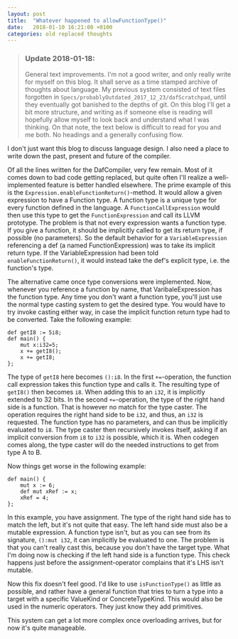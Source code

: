 ```yaml
---
layout: post
title:  "Whatever happened to allowFunctionType()"
date:   2018-01-10 16:21:00 +0100
categories: old replaced thoughts
---
```


>### Update 2018-01-18: 
>General text improvements.
>I'm not a good writer, and only really write for myself on this blog. It shall serve as a time stamped archive of thoughts about language.
>My previous system consisted of text files forgotten in `Specs/probablyOutdated_2017_12_23/dafScratchpad`, until they eventually got banished to the depths of git.
>On this blog I'll get a bit more structure, and writing as if someone else is reading will hopefully allow myself to look back and understand what I was thinking.
>On that note, the text below is difficult to read for you and me both. No headings and a generally confusing flow.

I don't just want this blog to discuss language design. I also need a place to write down the past, present and future of the compiler.

Of all the lines written for the DafCompiler, very few remain. Most of it comes down to bad code getting replaced, but quite often I'll realize a well-implemented feature is better handled elsewhere.
The prime example of this is the `Expression.enableFunctionReturn()`-method. It would allow a given expression to have a Function type.
A function type is a unique type for every function defined in the language. A `FunctionCallExpression` would then use this type to get the `FunctionExpression` and call its LLVM prototype.
The problem is that not every expression wants a function type. If you give a function, it should be implicitly called to get its return type, if possible (no parameters).
So the default behavior for a `VariableExpression` referencing a def (a named FunctionExpression) was to take its implicit return type.
If the VariableExpression had been told `enableFunctionReturn()`, it would instead take the def's explicit type, i.e. the function's type.
  
The alternative came once type conversions were implemented.
Now, whenever you reference a function by name, that VaribaleExpression has the function type.
Any time you don't want a function type, you'll just use the normal type casting system to get the desired type.
You would have to try invoke casting either way, in case the implicit function return type had to be converted.
Take the following example:
```
def getI8 := 5i8;
def main() {
    mut x:i32=5;
	x += getI8();
	x += getI8;
};
```

The type of `getI8` here becomes `():i8`. In the first `+=`-operation, the function call expression takes this function type and calls it.
The resulting type of `getI8()` then becomes `i8`. When adding this to an `i32`, it is implicitly extended to 32 bits.
In the second `+=`-operation, the type of the right hand side is a function. That is however no match for the type caster.
The operation requires the right hand side to be `i32`, and thus, an `i32` is requested. The function type has no parameters, and can thus be implicitly evaluated to `i8`.
The type caster then recursively invokes itself, asking if an implicit conversion from `i8` to `i32` is possible, which it is.
When codegen comes along, the type caster will do the needed instructions to get from type A to B.

Now things get worse in the following example:
```
def main() {
    mut x := 6;
    def mut xRef := x;
    xRef = 4;
};
```

In this example, you have assignment. The type of the right hand side has to match the left, but it's not quite that easy.
The left hand side must also be a mutable expression. A function type isn't, but as you can see from its signature, `():mut i32`, it can implicitly be evaluated to one.
The problem is that you can't really cast this, because you don't have the target type.
What I'm doing now is checking if the left hand side is a function type. This check happens just before the assignment-operator complains that it's LHS isn't mutable.
  
Now this fix doesn't feel good. I'd like to use `isFunctionType()` as little as possible,
and rather have a general function that tries to turn a type into a target with a specific ValueKind or ConcreteTypeKind.
This would also be used in the numeric operators. They just know they add primitives.

This system can get a lot more complex once overloading arrives, but for now it's quite manageable.

